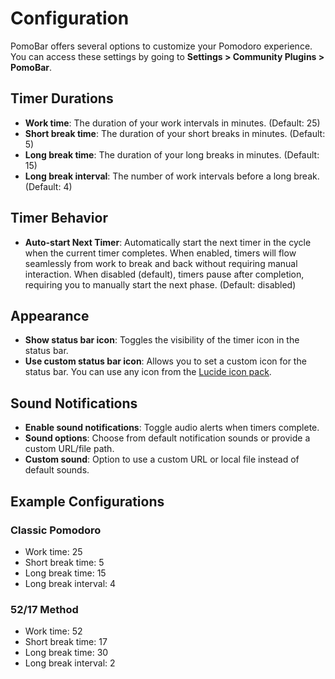 # Configuration

PomoBar offers several options to customize your Pomodoro experience. You can access these settings by going to **Settings > Community Plugins > PomoBar**.

## Timer Durations

- **Work time**: The duration of your work intervals in minutes. (Default: 25)
- **Short break time**: The duration of your short breaks in minutes. (Default: 5)
- **Long break time**: The duration of your long breaks in minutes. (Default: 15)
- **Long break interval**: The number of work intervals before a long break. (Default: 4)

## Timer Behavior

- **Auto-start Next Timer**: Automatically start the next timer in the cycle when the current timer completes. When enabled, timers will flow seamlessly from work to break and back without requiring manual interaction. When disabled (default), timers pause after completion, requiring you to manually start the next phase. (Default: disabled)

## Appearance

- **Show status bar icon**: Toggles the visibility of the timer icon in the status bar.
- **Use custom status bar icon**: Allows you to set a custom icon for the status bar. You can use any icon from the [Lucide icon pack](https://lucide.dev/).

## Sound Notifications

- **Enable sound notifications**: Toggle audio alerts when timers complete.
- **Sound options**: Choose from default notification sounds or provide a custom URL/file path.
- **Custom sound**: Option to use a custom URL or local file instead of default sounds.

## Example Configurations

### Classic Pomodoro

- Work time: 25
- Short break time: 5
- Long break time: 15
- Long break interval: 4

### 52/17 Method

- Work time: 52
- Short break time: 17
- Long break time: 30
- Long break interval: 2
